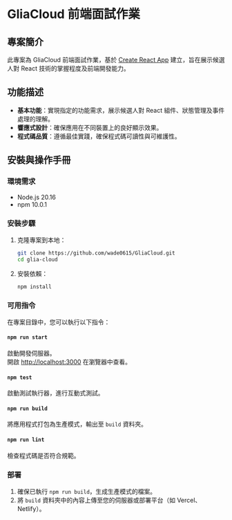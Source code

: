 # GliaCloud 前端面試作業

## 專案簡介

此專案為 GliaCloud 前端面試作業，基於 [Create React App](https://github.com/facebook/create-react-app) 建立，旨在展示候選人對 React 技術的掌握程度及前端開發能力。

## 功能描述

- **基本功能**：實現指定的功能需求，展示候選人對 React 組件、狀態管理及事件處理的理解。
- **響應式設計**：確保應用在不同裝置上的良好顯示效果。
- **程式碼品質**：遵循最佳實踐，確保程式碼可讀性與可維護性。

## 安裝與操作手冊

### 環境需求

- Node.js 20.16
- npm 10.0.1

### 安裝步驟

1. 克隆專案到本地：

   ```bash
   git clone https://github.com/wade0615/GliaCloud.git
   cd glia-cloud
   ```

2. 安裝依賴：
   ```bash
   npm install
   ```

### 可用指令

在專案目錄中，您可以執行以下指令：

#### `npm run start`

啟動開發伺服器。\
開啟 [http://localhost:3000](http://localhost:3000) 在瀏覽器中查看。

#### `npm test`

啟動測試執行器，進行互動式測試。

#### `npm run build`

將應用程式打包為生產模式，輸出至 `build` 資料夾。

#### `npm run lint`

檢查程式碼是否符合規範。

### 部署

1. 確保已執行 `npm run build`，生成生產模式的檔案。
2. 將 `build` 資料夾中的內容上傳至您的伺服器或部署平台（如 Vercel、Netlify）。
